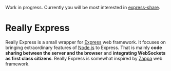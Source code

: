Work in progress. Currently you will be most interested in
[express-share](https://github.com/epeli/express-share).

# Really Express

Really Express is a small wrapper for [Express][] web framework. It focuses on
bringing extraordinary features of [Node.js][] to Express. That is mainly
**code sharing between the server and the browser** and **integrating
WebSockets as first class citizens**. Really Express is somewhat inspired by
[Zappa][] web framework.


[Express]: http://expressjs.com/
[Node.js]: http://nodejs.org/
[Zappa]: https://github.com/mauricemach/zappa
[Uglifyjs]: https://github.com/mishoo/UglifyJS
[Socket.io]: http://socket.io/
